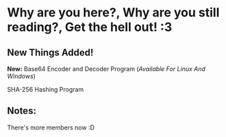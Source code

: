 # Why are you here?, Why are you still reading?, Get the hell out! :3

## New Things Added!

**New:**
Base64 Encoder and Decoder Program (_Available For Linux And Windows_)

SHA-256 Hashing Program

## Notes:

There's more members now :D